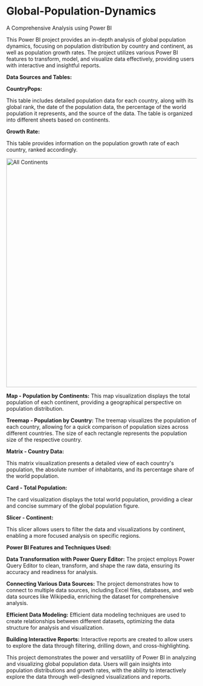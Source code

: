 # Global-Population-Dynamics
A Comprehensive Analysis using Power BI







This Power BI project provides an in-depth analysis of global population dynamics, focusing on population distribution by country and continent, as well as population growth rates. The project utilizes various Power BI features to transform, model, and visualize data effectively, providing users with interactive and insightful reports.

**Data Sources and Tables:**

**CountryPops:**

This table includes detailed population data for each country, along with its global rank, the date of the population data, the percentage of the world population it represents, and the source of the data. The table is organized into different sheets based on continents.

**Growth Rate:**

This table provides information on the population growth rate of each country, ranked accordingly.








<img width="606" alt="All Continents" src="https://github.com/DeepaliSukhdeve/Global-Population-Dynamics/assets/145950963/f0b50a3b-d9d2-482a-98c1-4af99fea7536">









**Map - Population by Continents:**
This map visualization displays the total population of each continent, providing a geographical perspective on population distribution.


**Treemap - Population by Country:**
The treemap visualizes the population of each country, allowing for a quick comparison of population sizes across different countries. The size of each rectangle represents the population size of the respective country.


**Matrix - Country Data:**

This matrix visualization presents a detailed view of each country's population, the absolute number of inhabitants, and its percentage share of the world population.


**Card - Total Population:**

The card visualization displays the total world population, providing a clear and concise summary of the global population figure.


**Slicer - Continent:**

This slicer allows users to filter the data and visualizations by continent, enabling a more focused analysis on specific regions.


**Power BI Features and Techniques Used:**

**Data Transformation with Power Query Editor:**
The project employs Power Query Editor to clean, transform, and shape the raw data, ensuring its accuracy and readiness for analysis.

**Connecting Various Data Sources:**
The project demonstrates how to connect to multiple data sources, including Excel files, databases, and web data sources like Wikipedia, enriching the dataset for comprehensive analysis.

**Efficient Data Modeling:**
Efficient data modeling techniques are used to create relationships between different datasets, optimizing the data structure for analysis and visualization.

**Building Interactive Reports:**
Interactive reports are created to allow users to explore the data through filtering, drilling down, and cross-highlighting.


This project demonstrates the power and versatility of Power BI in analyzing and visualizing global population data. Users will gain insights into population distributions and growth rates, with the ability to interactively explore the data through well-designed visualizations and reports.
